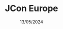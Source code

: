 ---
date: 13/05/2024
enddate: 17/05/2024
city: Cologne
country: Germany
title: JCon Europe
layout: event_detail
url: https://2024.europe.jcon.one
---